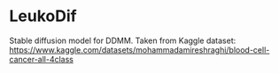 # LeukoDif
Stable diffusion model for DDMM. Taken from Kaggle dataset: https://www.kaggle.com/datasets/mohammadamireshraghi/blood-cell-cancer-all-4class
